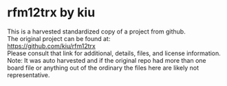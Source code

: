 
# rfm12trx by kiu  
This is a harvested standardized copy of a project from github.  
The original project can be found at:  
https://github.com/kiu/rfm12trx  
Please consult that link for additional, details, files, and license information.  
Note: It was auto harvested and if the original repo had more than one board file or anything out of the ordinary the files here are likely not representative.  
    